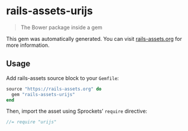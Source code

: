 # rails-assets-urijs

> The Bower package inside a gem

This gem was automatically generated. You can visit [rails-assets.org](https://rails-assets.org) for more information.

## Usage

Add rails-assets source block to your `Gemfile`:

```ruby
source "https://rails-assets.org" do
  gem "rails-assets-urijs"
end

```

Then, import the asset using Sprockets’ `require` directive:

```js
//= require "urijs"
```
